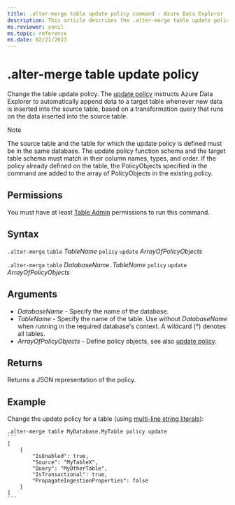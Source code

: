 ```yaml
---
title: .alter-merge table update policy command - Azure Data Explorer
description: This article describes the .alter-merge table update policy command in Azure Data Explorer.
ms.reviewer: yonil
ms.topic: reference
ms.date: 02/21/2023
---
```

# .alter-merge table update policy

Change the table update policy. The [update policy](updatepolicy.md) instructs Azure Data Explorer to automatically append data to a target table whenever new data is inserted into the source table, based on a transformation query that runs on the data inserted into the source table.

> [!NOTE]
> The source table and the table for which the update policy is defined must be in the same database.
> The update policy function schema and the target table schema must match in their column names, types, and order.
> If the policy already defined on the table, the PolicyObjects specified in the command are added to the array of PolicyObjects in the existing policy.

## Permissions

You must have at least [Table Admin](access-control/role-based-access-control.md) permissions to run this command.

## Syntax

`.alter-merge` `table` *TableName* `policy` `update` *ArrayOfPolicyObjects*

`.alter-merge` `table` *DatabaseName*`.`*TableName* `policy` `update` *ArrayOfPolicyObjects*

## Arguments

* *DatabaseName* - Specify the name of the database.
* *TableName* - Specify the name of the table. Use without *DatabaseName* when running in the required database's context. A wildcard (*) denotes all tables.
* *ArrayOfPolicyObjects* - Define policy objects, see also [update policy](updatepolicy.md).

## Returns

Returns a JSON representation of the policy.

## Example

Change the update policy for a table (using [multi-line string literals](../query/scalar-data-types/string.md#multi-line-string-literals)):

````kusto
.alter-merge table MyDatabase.MyTable policy update
```
[
    {
        "IsEnabled": true,
        "Source": "MyTableX",
        "Query": "MyOtherTable",
        "IsTransactional": true,
        "PropagateIngestionProperties": false
    }
]
```
````
